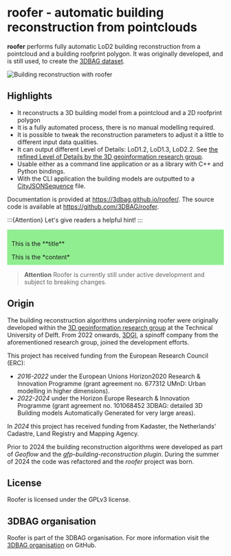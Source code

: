 # roofer - automatic building reconstruction from pointclouds

**roofer** performs fully automatic LoD2 building reconstruction from a pointcloud and a building roofprint polygon. It was originally developed, and is still used, to create the [3DBAG dataset](https://3dbag.nl).

![Building reconstruction with roofer](https://raw.githubusercontent.com/3DBAG/roofer/refs/heads/develop/docs/_static/img/banner.png)

## Highlights

- It reconstructs a 3D building model from a pointcloud and a 2D roofprint polygon
- It is a fully automated process, there is no manual modelling required.
- It is possible to tweak the reconstruction parameters to adjust it a little to different input data qualities.
- It can output different Level of Details: LoD1.2, LoD1.3, LoD2.2. See [the refined Level of Details by the 3D geoinformation research group](https://3d.bk.tudelft.nl/lod/).
- Usable either as a command line application or as a library with C++ and Python bindings.
- With the CLI application the building models are outputted to a [CityJSONSequence](https://www.cityjson.org/cityjsonseq/) file.

Documentation is provided at https://3dbag.github.io/roofer/. The source code is available at https://github.com/3DBAG/roofer.

:::{Attention}
Let's give readers a helpful hint!
:::

<div class="admonition note" name="html-admonition" style="background: lightgreen; padding: 10px">
<p class="title">This is the **title**</p>
This is the *content*
</div>

> **Attention**
> Roofer is currently still under active development and subject to breaking changes.

## Origin

The building reconstruction algorithms underpinning roofer were originally developed within the [3D geoinformation research group](https://3d.bk.tudelft.nl/) at the Technical University of Delft.
From 2022 onwards, [3DGI](https://3dgi.nl), a spinoff company from the aforementioned research group, joined the development efforts.

This project has received funding from the European Research Council (ERC):
- *2016-2022* under the European Unions Horizon2020 Research & Innovation Programme (grant agreement no. 677312 UMnD: Urban modelling in higher dimensions).
- *2022-2024* under the Horizon Europe Research & Innovation Programme (grant agreement no. 101068452 3DBAG: detailed 3D Building models Automatically Generated for very large areas).

In *2024* this project has received funding from Kadaster, the Netherlands' Cadastre, Land Registry and Mapping Agency.

Prior to 2024 the building reconstruction algorithms were developed as part of *Geoflow* and the *gfp-building-reconstruction plugin*. During the summer of 2024 the code was refactored and the *roofer* project was born.

## License

Roofer is licensed under the GPLv3 license.

## 3DBAG organisation

Roofer is part of the 3DBAG organisation. For more information visit the [3DBAG organisation](https://github.com/3DBAG) on GitHub.
